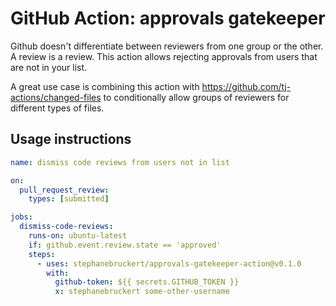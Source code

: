 # GitHub Action: approvals gatekeeper

Github doesn't differentiate between reviewers from one group or the other. A review is a review. This action
allows rejecting approvals from users that are not in your list.

A great use case is combining this action with https://github.com/tj-actions/changed-files to conditionally
allow groups of reviewers for different types of files.

## Usage instructions

```yaml
name: dismiss code reviews from users not in list

on:
  pull_request_review:
    types: [submitted]

jobs:
  dismiss-code-reviews:
    runs-on: ubuntu-latest
    if: github.event.review.state == 'approved'
    steps:
      - uses: stephanebruckert/approvals-gatekeeper-action@v0.1.0
        with:
          github-token: ${{ secrets.GITHUB_TOKEN }}
          x: stephanebruckert some-other-username
```
